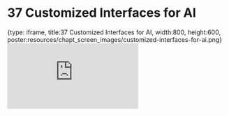 # 37 Customized Interfaces for AI
 
{type: iframe, title:37 Customized Interfaces for AI, width:800, height:600, poster:resources/chapt_screen_images/customized-interfaces-for-ai.png}
![](https://hutchdatascience.org/AI_for_Decision_Makers/no_toc/customized-interfaces-for-ai.html)
 

 
